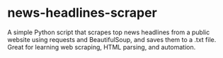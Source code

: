 # news-headlines-scraper
A simple Python script that scrapes top news headlines from a public website using requests and BeautifulSoup, and saves them to a .txt file. Great for learning web scraping, HTML parsing, and automation.
